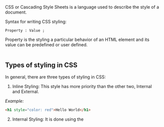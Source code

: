CSS or Cascading Style Sheets is a language used to describe the style of a document.

Syntax for writing CSS styling:

`Property : Value ;`

Property is the styling a particular behavior of an HTML element and its value can be predefined or user defined.
<br/><br/>
## Types of styling in CSS
In general, there are three types of styling in CSS:
1. Inline Styling:
This style has more priority than the other two, Internal and External.

*Example:*
```html
<h1 style="color: red">Hello World</h1>
```
2. Internal Styling: It is done using the <style> tag:
```html
...
  <style>
    h1 {
      color: red;
    }
  </style>
</head>
<body>
...
</body>
</html>
```
3. External Styling:
Writing CSS in a separate document & linking it with an HTML file.

*Example:*
```html
<link rel="stylesheet" href="styles.css">
```
Here, the `rel` attribute specifies with what type of "relationship" are we linking this file. In our case, its a stylesheet. 
<br/><br/>
## Selectors in CSS
There are various types of selectors in CSS to select HTML elements and style such as:
1. Type Selector: Here, the particular HTML elements is directly selected to style

   `h1 {
     font-size: 16px;
   }`
2. Universal Selector: Selects everything in the document.
   
    `* { margin-top: 0; }`
4. Class Selector: Selects elements based on their assigned classnames.

   `.box { }`
7. id Selector: Selects elements based on their assigned IDs.
  
   `#unique { }`
10. Pseudo Class Selector: `selector:pseudo-class`
<br/><br/>
## Text Property
1. `text-align`: This property is relative to its parent tag. If a < h1 > tag is inside a < div > tag then on applying text-align, the effect will only work inside this < div > tag. The possible values for text-align are:
   - left
   - right
   - center
   - start
   - end
3. `font-weight`: We can assign certain weight to our font to make it look more bolder using this property which ranges from 100 to 900.
<br/><br/>
## Display Property
There are two types of elements in HTML, `Block` which occupy 100% width of the screen like < div >, < h1 > and `Inline`, these elements occupy the space as per their requirement < button >, < input >, < span >, < a >
1. `display`: All possible values for display property:
   - inline
   - block: Block is the default display of div elements
   - inline-block: Inline-block is simiilar to inline but we can set margin and padding.
   - none: None is used to remove the element from the document flow.
<br/><br/>
## Element States
1. :hover
2. :visited
### CSS Units
1. Absolute Units: Pixels (px), pt, cm, mm
2. Relative Units: %, em, rem
    1. Percentage (%) - It is used to define a size as relative to an element's parent object.
    2. em - font size of the parent, in the case of typographical properties like font-size and font size of the element itself, in the case of other properties like width. (so, if the parent div has text with font-size 10px and if we give font-size as 2em for the child div, the child div's font-size will bcome 2x the size of parent div i.e., 20px)
    (but if we try to assign em value to width oof the child div in that case it will not check the size of parent div instead it will check the font-size of the child div itself, corelating with the above example, parent div > font-size: 10px, child div > font-size: 2em (10x2 = 20px), child div > width: 5em (5x20 = 100px))
    ```css
    #box1 {
      height: 100px;
      width: 100px;
      font-size: 10px;
    }

    #box2 {
      font-size: 2em;
      width: 5em;
      height: 100px;
    }
    ```
    3. rem (Root em) - relative to the root element, generally < html > tag
- There are two types of relative units:
  - Relative to font-size: em and rem
  - Relative to view-port: vh, vw, vmin, vmax
  ==viewport is nothing but the visible browser screen==
3. Percentage: These are mainly used for width(s). They are always relative to their parent (except on height, where things get weird)
### Box Model in CSS
On the web, everything is a box, the images, paragraphs, headings, everything and with everything being a box, this box model is applied to it.
![](https://www.lilengine.co/sites/default/files/inline-images/Screen%20Shot%202019-04-14%20at%2023.59.07.png)


1. Height
2. Width
3. Border
4. Padding: The extra space between the content and the border is padding. Paddings add space inside of an element.
padding-left
padding-right
padding-top
padding-bottom
Shorthand for padding: 1px 2px 3px 4px; (top | right | bottom | left - clockwise) for custom padding for each direction. If we specify only one value, every direction gets the same amout of padding.
5. Margin: They add space outside of an element.

==Margin > Border > Padding > Content==
<mark>Block-level elements, by default have a width of 100% or we can say that they cover the entire width of the viewport.
Images are an inline element</mark>

### Visibility Property
visibility: hidden;

When visibility is set to none, space for the element is reserved but for display set to none, no space is reserved or blocked for the element.
### Alpha Channel in RGBA
It decides the opacity of a color, it ranges from 0 to 1
`rgba(255, 0, 0, 0.5)`
### em & rem
1em means match the font size of the parent. The rem unit is short for Root Em. That means it's always relative to the "root" of our document. The root of an HTML page is always the html element.
### Position Property
This property sets how an element is positioned in a document.
position: static / relative / absolute / fixed
1. static - By default all the elements are static (the top, right, bottom, left and z-index properties have no effect)
2. relative - element is relative to itself. (the top, right, bottom, left and z-index properties will work)
3. absolute - positioned relative to its closest positioned/non-static ancestor.
4. fixed - relative to the browser.
### z-index
It decides the stack level of elements. Overlapping elements with a larger z-index cover those with a smaller one.
### background-size Property
background-size: cover / contain / auto
1. cover: It covers the whole container without leaving any empty space.



### Flexbox / Flexible Box Layout
It is a one-dimensional layout method for arranging items in rows or columns.
#### Flex Model
Any container whose display property is set as flex becomes a flex-container. This container can be a div, span, section or navbar.
Every individual item in a flex container is called as flex item.
Whenever we talk about flex box there are two directions, main axis / horizontal axis and cross axis / vertical axis it can always vice versa depending on the situation.
By default when we set `display: flex;` the horizontal line will be the main axis and vertical line will be the cross axis. If we set 
```css
display: flex;
flex-direction: column;
```
The axes will be reversed.
![](https://res.cloudinary.com/practicaldev/image/fetch/s---3gDSFf1--/c_limit%2Cf_auto%2Cfl_progressive%2Cq_auto%2Cw_880/https://dev-to-uploads.s3.amazonaws.com/i/fsln7je4ax7ft3er28hh.png)
#### Flexbox Direction
It sets how flex items are placed in the flex container, along which axis and direction.
1. flex-direction: row (left to right) (default).
2. flex-direction: row-reverse (right to left).
3. flex-direction: column
4. flex-direction: column-reverse
![](https://www.syncfusion.com/blogs/wp-content/uploads/2023/03/Flex-direction.png)
#### Other Flex Properties
1. justify-content: aligns flex items along the main axis
   1. flex-start:
```css
.flex-box-demo {
  ...
  display: flex;
  flex-direction: row;
  justify-content: flex-start;
  ...
}
```
Arranges the content along the main axis in a row manner from left to right and the start of the flex that is from the left end.
   2. flex-end:
```css
.flex-box-demo {
  ...
  display: flex;
  flex-direction: row;
  justify-content: flex-end;
  ...
}
```
Arranges the content along the main axis in a row manner from left to right and the end of the flex that is from the right end. The direction will not be reversed i.e., the first element will still be first.
   3. center:
```css
.flex-box-demo {
  ...
  display: flex;
  flex-direction: center;
  ...
}
```
Arranges the content along the main axis in a row manner from left to right and the center of the flex.
   4. space-evenly:
```css
.flex-box-demo {
  ...
  display: flex;
  flex-direction: row;
  justify-content: space-evenly;
  ...
}
```
Arranges the content along the main axis in a row manner from left to right with equal space around each element.
   4. space-between:
```css
.flex-box-demo {
  ...
  display: flex;
  flex-direction: row;
  justify-content: space-between;
  ...
}
```
Arranges the content along the main axis in a row manner from left to right with all space between the flex items.
   4. space-around:
```css
.flex-box-demo {
  ...
  display: flex;
  flex-direction: row;
  justify-content: space-around;
  ...
}
```
Arranges the content along the main axis in a row manner from left to right with equal space around each element important thing to remember is the space between two flex items will always be double of the space between the last flex item and the boundary of the flex container.
==Similarly, the column works==
2. align-self: alignment of individual flex item along the cross axis. This property has the highest priority among its sibling properties.
3. align-items: This property is applied on containers, if you want to align items along the cross axis we use align-items property.

Task: Center a div inside another div
Solution: Use flexbox
```css
.outerDiv {
  height: 400px;
  width: 400px;
  display: flex;
  justify-content: center;
  align-items: center;
}

.innerDiv {
  height: 200px;
  width: 200px;
}
```
### Media Queries
https://caniuse.com/css-media-range-syntax
1. min-width: particular pixel or higher
2. max-width: 0px to a particular pixel

Predefined Screen Sizes:
```css
/* xs */
@media (min-width: 475px) {}
/* sm */
@media (min-width: 640px) {}
/* md */
@media (min-width: 768px) {}
/* lg */
@media (min-width: 1024px) {}
/* xl */
@media (min-width: 1280px) {}
/* 2xl */
@media (min-width: 1536px) {}
```

```css
@media (min-width: 200px) and (max-width: 300px) {
  div {
    background-color: red;
  }
}
/* When the screen size is between 200 - 300px */
/* Another way of writing the above query */
@media (200px < width < 300px) {
  div {
    background-color: red;
  }
}
```
```css
@media print {
  background: white;
  /* Setting the background color to white when the site is getting printed */
}
```
```css
@media screen and (min-width: 600px) {
  background-color: orangered;
  /* Adding the screen keyword basically means that this styling will work for the browser screen but not if somebody tries to print it */
}

/* Another way of writing the above query */
@media (width > 600px) {
  background-color: orangered;
}
```
### Transitions
Transitions enables you to define the transition between two states of a element.
1. transition-property: The property you want to transition (font-size, width, etc.)
2. transition-duration: 2s / 4ms...
3. transition-timing-function: ease-in / ease-out / linear...
4. transition-delay: 2s / 4ms...

Transition shorthand
property name | duration | timing-function | delay
transition: font-size 2s ease-in-out 0.2s
### CSS Transform
To apply 2D and 3D transformations to an element.
1. rotate
```css
transform: rotate(45deg);
```
### CSS Custom Properties
```css
@media (prefers-color-scheme: dark) {
  
}
```
### Some Gradients
```css
//OCEAN
.element {
  background: linear-gradient(
    to bottom right,
    #5b7fff, #33ccfc
  )
}

//NIGHT
.element {
  background: linear-gradient(
    to bottom right,
    #403f44, #1e1b32
  )
}

//SUNSET
.element {
  background: linear-gradient(
    to bottom right,
    #fdc639, #ff7c60
  )
}

//PEACH
.element {
  background: linear-gradient(
    to bottom right,
    #ff6868, #ff68de
  )
}
```
### Lesser Known CSS Properties
1. place-items: A shorthand for setting both align-items and justify-items
```css
.container {
  display: grid;
  place-items: center;
}
```
==96px = 1 inch==
- Creating circles using CSS, whenever the div element has the same height and width we can set it's border-radius to 50% to obtain a circle.
![Alt text](image-13.png)
### CSS Object Modelling
A browser uses a CSS parser to convert raw CSS into CSSOM (CSS Object Model)
> User Agent Stylesheets are the default styles that the browser automatically assigns to HTML elements. To remove these default styles, developers should start by -
```css
*,
*::before,
*::after {
  box-sizing: border-box;
}

* {
  margin: 0;
  padding: 0;
}
```
To selectively round the edges of a div you can do:
```css
.div {
  border-top-left-radius: 4px;
  border-bottom-left-radius: 4px;
}
```
